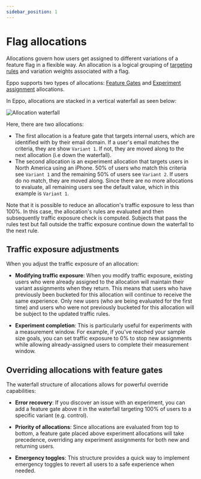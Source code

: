 ```yaml
---
sidebar_position: 1
---
```


# Flag allocations

Allocations govern how users get assigned to different variations of a feature flag in a flexible way.
An allocation is a logical grouping of [targeting rules](/feature-flagging/concepts/targeting) and variation weights associated with a flag.

Eppo supports two types of allocations: [Feature Gates](/feature-flagging/concepts/feature-gates/) and [Experiment assignment](/feature-flagging/concepts/experiment-assignment/) allocations.

In Eppo, allocations are stacked in a vertical waterfall as seen below:

![Allocation waterfall](/img/feature-flagging/waterfall.png)

Here, there are two allocations:

-   The first allocation is a feature gate that targets internal users, which are identified with by their email domain. If a user's email matches the criteria, they are show `Variant 1`. If not, they are moved along to the next allocation (i.e down the waterfall).
-   The second allocation is an experiment allocation that targets users in North America using an iPhone. 50% of users who match this criteria see `Variant 1` and the remaining 50% of users see `Variant 2`. If users do no match, they are moved along. Since there are no more allocations to evaluate, all remaining users see the default value, which in this example is `Variant 1`.

Note that it is possible to reduce an allocation's traffic exposure to less than 100%. In this case, the allocation's rules are evaluated and then subsequently traffic exposure check is computed. Subjects that pass the rules test but fall outside the traffic exposure continue down the waterfall to the next rule.

## Traffic exposure adjustments

When you adjust the traffic exposure of an allocation:

-   **Modifying traffic exposure**: When you modify traffic exposure, existing users who were already assigned to the allocation will maintain their variant assignments when they return. This means that users who have previously been bucketed for this allocation will continue to receive the same experience. Only new users (who are being evaluated for the first time) and users who were not previously bucketed for this allocation will be subject to the updated traffic rules.

-   **Experiment completion**: This is particularly useful for experiments with a measurement window. For example, if you've reached your sample size goals, you can set traffic exposure to 0% to stop new assignments while allowing already-assigned users to complete their measurement window.

## Overriding allocations with feature gates

The waterfall structure of allocations allows for powerful override capabilities:

-   **Error recovery**: If you discover an issue with an experiment, you can add a feature gate above it in the waterfall targeting 100% of users to a specific variant (e.g. control).

-   **Priority of allocations**: Since allocations are evaluated from top to bottom, a feature gate placed above experiment allocations will take precedence, overriding any experiment assignments for both new and returning users.

-   **Emergency toggles**: This structure provides a quick way to implement emergency toggles to revert all users to a safe experience when needed.
